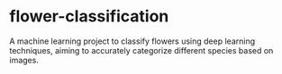 # flower-classification
A machine learning project to classify flowers using deep learning techniques, aiming to accurately categorize different species based on images.
